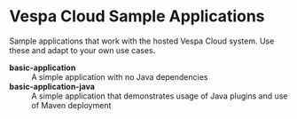 # Vespa Cloud Sample Applications
Sample applications that work with the hosted Vespa Cloud system.  Use these and adapt to your own use cases.

<dl>
  <dt><b>basic-application</b></dt>
  <dd>A simple application with no Java dependencies</dd>
  <dt><b>basic-application-java</b></dt>
  <dd>A simple application that demonstrates usage of Java plugins and use of Maven deployment</dd>
</dl>
